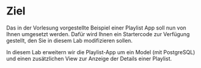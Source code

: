 # Ziel

Das in der Vorlesung vorgestellte Beispiel einer Playlist App soll nun von Ihnen umgesetzt werden.
Dafür wird Ihnen ein Startercode zur Verfügung gestellt, den Sie in diesem Lab modifizieren sollen.

In diesem Lab erweitern wir die Playlist-App um ein Model (mit PostgreSQL) und einen zusätzlichen View zur Anzeige der Details einer Playlist. 